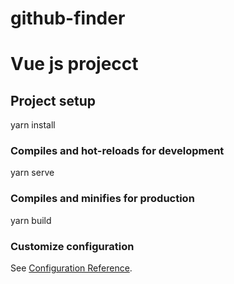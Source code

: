 # github-finder
# Vue js projecct


## Project setup
yarn install

### Compiles and hot-reloads for development
yarn serve

### Compiles and minifies for production
yarn build

### Customize configuration
See [Configuration Reference](https://cli.vuejs.org/config/).
